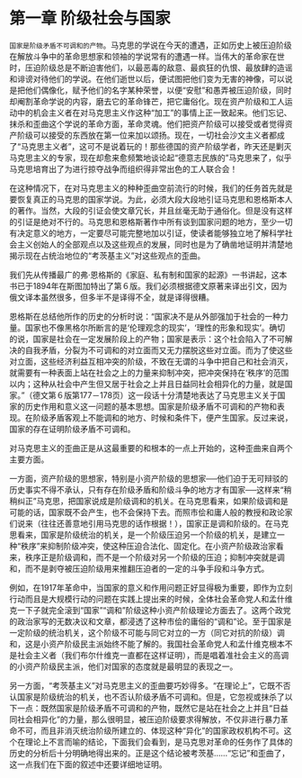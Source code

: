 # 第一章 阶级社会与国家
`国家是阶级矛盾不可调和的产物`。马克思的学说在今天的遭遇，正如历史上被压迫阶级在解放斗争中的革命思想家和领袖的学说常有的遭遇一样。当伟大的革命家在世时，压迫阶级总是不断迫害他们，以最恶毒的敌意、最疯狂的仇恨、最放肆的造谣和诽谤对待他们的学说。在他们逝世以后，便试图把他们变为无害的神像，可以说是把他们偶像化，赋予他们的名字某种荣誉，以便“安慰”和愚弄被压迫阶级，同时却阉割革命学说的内容，磨去它的革命锋芒，把它庸俗化。现在资产阶级和工人运动中的机会主义者在对马克思主义作这种“加工”的事情上正一致起来。他们忘记、抹杀和歪曲这个学说的革命方面，革命灵魂。他们把资产阶级可以接受或者觉得资产阶级可以接受的东西放在第一位来加以颂扬。现在，一切社会沙文主义者都成了“马克思主义者”，这可不是说着玩的！那些德国的资产阶级学者，昨天还是剿灭马克思主义的专家，现在却愈来愈频繁地谈论起“德意志民族的”马克思来了，似乎马克思培育出了为进行掠夺战争而组织得非常出色的工人联合会！

在这种情况下，在对马克思主义的种种歪曲空前流行的时候，我们的任务首先就是要恢复真正的马克思的国家学说。为此，必须大段大段地引证马克思和恩格斯本人的著作。当然，大段的引证会使文章冗长，并且丝毫无助于通俗化。但是没有这样的引证是绝对不行的。马克思和恩格斯著作中所有谈到国家问题的地方，至少一切有决定意义的地方，一定要尽可能完整地加以引证，使读者能够独立地了解科学社会主义创始人的全部观点以及这些观点的发展，同时也是为了确凿地证明并清楚地揭示现在占统治地位的“考茨基主义”对这些观点的歪曲。

我们先从传播最广的弗·恩格斯的《家庭、私有制和国家的起源》一书讲起，这本书已于1894年在斯图加特出了第６版。我们必须根据德文原著来译出引文，因为俄文译本虽然很多，但多半不是译得不全，就是译得很糟。

恩格斯在总结他所作的历史的分析时说：“国家决不是从外部强加于社会的一种力量。国家也不像黑格尔所断言的是‘伦理观念的现实’，‘理性的形象和现实’。确切的说，国家是社会在一定发展阶段上的产物；国家是表示：这个社会陷入了不可解决的自我矛盾，分裂为不可调和的对立面而又无力摆脱这些对立面。而为了使这些对立面，这些经济利益互相冲突的阶级，不致在无谓的斗争中把自己和社会消灭，就需要有一种表面上站在社会之上的力量来抑制冲突，把冲突保持在‘秩序’的范围以内；这种从社会中产生但又居于社会之上并且日益同社会相异化的力量，就是国家。”（德文第６版第177－178页）这一段话十分清楚地表达了马克思主义关于国家的历史作用和意义这一问题的基本思想。国家是阶级矛盾不可调和的产物和表现。在阶级矛盾客观上不能调和的地方、时候和条件下，便产生国家。反过来说，国家的存在证明阶级矛盾不可调和。

对马克思主义的歪曲正是从这最重要的和根本的一点上开始的，这种歪曲来自两个主要方面。

一方面，资产阶级的思想家，特别是小资产阶级的思想家──他们迫于无可辩驳的历史事实不得不承认，只有存在阶级矛盾和阶级斗争的地方才有国家──这样来“稍稍纠正”马克思，把国家说成是阶级调和的机关。在马克思看来，如果阶级调和是可能的话，国家既不会产生，也不会保持下去。而照市侩和庸人般的教授和政论家们说来（往往还善意地引用马克思的话作根据！），国家正是调和阶级的。在马克思看来，国家是阶级统治的机关，是一个阶级压迫另一个阶级的机关，是建立一种“秩序”来抑制阶级冲突，使这种压迫合法化、固定化。在小资产阶级政治家看来，秩序正是阶级调和，而不是一个阶级对另一个阶级的压迫；抑制冲突就是调和，而不是剥夺被压迫阶级用来推翻压迫者的一定的斗争手段和斗争方式。

例如，在1917年革命中，当国家的意义和作用问题正好显得极为重要，即作为立刻行动而且是大规模行动的问题在实践上提出来的时候，全体社会革命党人和孟什维克一下子就完全滚到“国家”“调和”阶级这种小资产阶级理论方面去了。这两个政党的政治家写的无数决议和文章，都浸透了这种市侩的庸俗的“调和”论。至于国家是一定阶级的统治机关，这个阶级不可能与同它对立的一方（同它对抗的阶级）调和，这是小资产阶级民主派始终不能了解的。我国社会革命党人和孟什维克根本不是社会主义者（我们布尔什维克一直都在这样证明），而是唱着准社会主义的高调的小资产阶级民主派，他们对国家的态度就是最明显的表现之一。

另一方面，“考茨基主义”对马克思主义的歪曲要巧妙得多。“在理论上”，它既不否认国家是阶级统治的机关，也不否认阶级矛盾不可调和。但是，它忽视或抹杀了以下一点：既然国家是阶级矛盾不可调和的产物，既然它是站在社会之上并且“日益同社会相异化”的力量，那么很明显，被压迫阶级要求得解放，不仅非进行暴力革命不可，而且非消灭统治阶级所建立的、体现这种“异化”的国家政权机构不可。这个在理论上不言而喻的结论，下面我们会看到，是马克思对革命的任务作了具体的历史的分析后十分明确地得出来的。正是这个结论被考茨基……“忘记”和歪曲了，这一点我们在下面的叙述中还要详细地证明。
